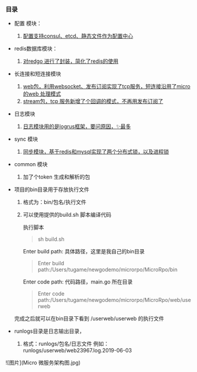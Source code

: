 ### 目录

* 配置 模块：
    1. [配置支持consul、etcd、静态文件作为配置中心](https://github.com/shabbyboy/MicroRpo/tree/master/conf)

* redis数据库模块：
    1. [对redgo 进行了封装，简化了redis的使用](https://github.com/shabbyboy/MicroRpo/tree/master/dbconn)
    
* 长连接和短连接模块
    1. [web包，利用websocket、发布订阅实现了tcp服务，短连接沿用了micro的web 处理模式](https://github.com/shabbyboy/MicroRpo/tree/master/web/userweb)
    2. [stream包，tcp 服务新增了个回调的模式，不再用发布订阅了](https://github.com/shabbyboy/MicroRpo/tree/master/stream)
        
* 日志模块
    1. [日志模块用的是logrus框架，要问原因，✨最多](https://github.com/shabbyboy/MicroRpo/tree/master/rpolog)
    
* sync 模块
    1. [同步模块，基于redis和mysql实现了两个分布式锁，以及进程锁](https://github.com/shabbyboy/MicroRpo/tree/master/rposync)
    
*  common 模块
    1. 加了个token 生成和解析的包
    
     
* 项目的bin目录用于存放执行文件
    
    1. 格式为：bin/包名/执行文件 
    2. 可以使用提供的build.sh 脚本编译代码
        
        执行脚本
        > sh build.sh
        
        Enter build path: 具体路径，这里是我自己的bin目录
        > Enter build path:/Users/tugame/newgodemo/microrpo/MicroRpo/bin 
        
        Enter code path: 代码路径，main.go 所在目录
        > Enter code path:/Users/tugame/newgodemo/microrpo/MicroRpo/web/userweb
    
    完成之后就可以在bin目录下看到 /userweb/userweb 的执行文件

* runlogs目录是日志输出目录，
    1. 格式：runlogs/包名/日志文件 例如：runlogs/userweb/web23967.log.2019-06-03
    
![图片](Micro 微服务架构图.jpg)
